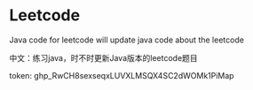 # Leetcode
Java code for leetcode
will update java code about the leetcode

中文：练习java，时不时更新Java版本的leetcode题目


token: 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